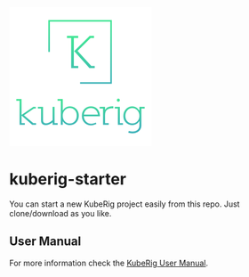 [![KubeRig Logo](https://github.com/kuberig-io/kuberig/blob/master/docs/images/website_logo_transparent_background.png)](https://kuberig.io)

# kuberig-starter

You can start a new KubeRig project easily from this repo. Just clone/download as you like.

## User Manual

For more information check the [KubeRig User Manual](https://teyckmans.github.io/kuberig/#/).
